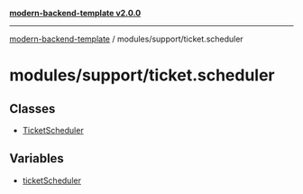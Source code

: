 [**modern-backend-template v2.0.0**](../../../README.md)

***

[modern-backend-template](../../../modules.md) / modules/support/ticket.scheduler

# modules/support/ticket.scheduler

## Classes

- [TicketScheduler](classes/TicketScheduler.md)

## Variables

- [ticketScheduler](variables/ticketScheduler.md)
